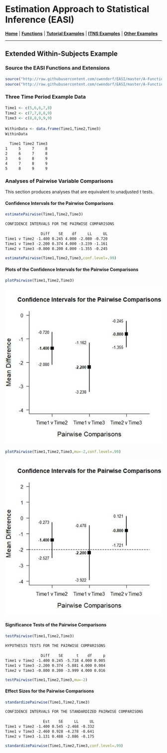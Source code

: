 # Estimation Approach to Statistical Inference (EASI)

[**Home**](https://github.com/cwendorf/EASI/) | 
[**Functions**](https://github.com/cwendorf/EASI/tree/master/A-Functions) | 
[**Tutorial Examples**](https://github.com/cwendorf/EASI/tree/master/B-TutorialExamples) | 
[**ITNS Examples**](https://github.com/cwendorf/EASI/tree/master/C-ITNSExamples) | 
[**Other Examples**](https://github.com/cwendorf/EASI/tree/master/D-OtherExamples)

---

## Extended Within-Subjects Example

### Source the EASI Functions and Extensions

```r
source("http://raw.githubusercontent.com/cwendorf/EASI/master/A-Functions/ALL-EASI-FUNCTIONS.R")
source("http://raw.githubusercontent.com/cwendorf/EASI/master/A-Functions/ALL-EASI-EXTENSIONS.R")
```

### Three Time Period Example Data

```r
Time1 <- c(5,6,6,7,8)
Time2 <- c(7,7,8,8,9)
Time3 <- c(8,8,9,9,9)

WithinData <- data.frame(Time1,Time2,Time3)
WithinData
```
```
  Time1 Time2 Time3
1     5     7     8
2     6     7     8
3     6     8     9
4     7     8     9
5     8     9     9
```

### Analyses of Pairwise Variable Comparisons

This section produces analyses that are equivalent to unadjusted t tests.

#### Confidence Intervals for the Pairwise Comparisons

```r
estimatePairwise(Time1,Time2,Time3)
```
```
CONFIDENCE INTERVALS FOR THE PAIRWISE COMPARISONS

                Diff    SE    df     LL     UL
Time1 v Time2 -1.400 0.245 4.000 -2.080 -0.720
Time1 v Time3 -2.200 0.374 4.000 -3.239 -1.161
Time2 v Time3 -0.800 0.200 4.000 -1.355 -0.245
```
```r
estimatePairwise(Time1,Time2,Time3,conf.level=.99)
```

#### Plots of the Confidence Intervals for the Pairwise Comparisons

```r
plotPairwise(Time1,Time2,Time3)
```
<kbd><img src="ExtendedWithinSubjectsFigure1.jpg"></kbd>
```r
plotPairwise(Time1,Time2,Time3,mu=-2,conf.level=.99)
```
<kbd><img src="ExtendedWithinSubjectsFigure2.jpg"></kbd>

#### Significance Tests of the Pairwise Comparisons

```r
testPairwise(Time1,Time2,Time3)
```
```
HYPOTHESIS TESTS FOR THE PAIRWISE COMPARISONS

                Diff    SE      t    df     p
Time1 v Time2 -1.400 0.245 -5.718 4.000 0.005
Time1 v Time3 -2.200 0.374 -5.881 4.000 0.004
Time2 v Time3 -0.800 0.200 -3.999 4.000 0.016
```
```r
testPairwise(Time1,Time2,Time3,mu=-2)
```

#### Effect Sizes for the Pairwise Comparisons

```r
standardizePairwise(Time1,Time2,Time3)
```
```
CONFIDENCE INTERVALS FOR THE STANDARDIZED PAIRWISE COMPARISONS

                 Est    SE     LL     UL
Time1 v Time2 -1.400 0.545 -2.468 -0.332
Time1 v Time3 -2.460 0.928 -4.278 -0.641
Time2 v Time3 -1.131 0.488 -2.086 -0.175
```
```r
standardizePairwise(Time1,Time2,Time3,conf.level=.99)
```
